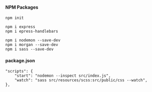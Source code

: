 #### NPM Packages

```
npm init

npm i express
npm i epress-handlebars

npm i nodemon --save-dev
npm i morgan --save-dev
npm i sass --save-dev
```

#### package.json

```
"scripts": {
    "start": "nodemon --inspect src/index.js",
    "watch": "sass src/resources/scss:src/public/css --watch",
},
```
